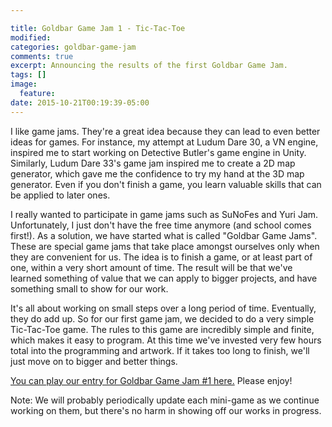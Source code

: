 ```yaml
---

title: Goldbar Game Jam 1 - Tic-Tac-Toe
modified:
categories: goldbar-game-jam
comments: true
excerpt: Announcing the results of the first Goldbar Game Jam.
tags: []
image:
  feature:
date: 2015-10-21T00:19:39-05:00
---
```


I like game jams. They're a great idea because they can lead to even better ideas for games. For instance, my attempt at Ludum Dare 30, a VN engine, inspired me to start working on Detective Butler's game engine in Unity. Similarly, Ludum Dare 33's game jam inspired me to create a 2D map generator, which gave me the confidence to try my hand at the 3D map generator. Even if you don't finish a game, you learn valuable skills that can be applied to later ones.

I really wanted to participate in game jams such as SuNoFes and Yuri Jam. Unfortunately, I just don't have the free time anymore (and school comes first!). As a solution, we have started what is called "Goldbar Game Jams". These are special game jams that take place amongst ourselves only when they are convenient for us. The idea is to finish a game, or at least part of one, within a very short amount of time. The result will be that we've learned something of value that we can apply to bigger projects, and have something small to show for our work.

It's all about working on small steps over a long period of time. Eventually, they do add up. So for our first game jam, we decided to do a very simple Tic-Tac-Toe game. The rules to this game are incredibly simple and finite, which makes it easy to program. At this time we've invested very few hours total into the programming and artwork. If it takes too long to finish, we'll just move on to bigger and better things.

[You can play our entry for Goldbar Game Jam \#1 here.](http://play.goldbargames.com/ttt.html) Please enjoy!

Note: We will probably periodically update each mini-game as we continue working on them, but there's no harm in showing off our works in progress.
